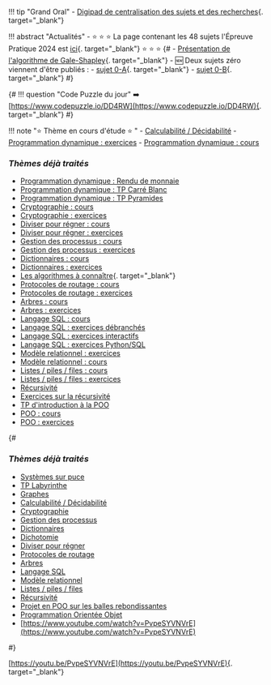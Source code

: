 !!! tip "Grand Oral"
    - [Digipad de centralisation des sujets et des recherches](https://digipad.app/p/713202/3dd01c719c377){. target="_blank"}



!!! abstract "Actualités"
    - :star: :star: :star: La page contenant les 48 sujets l'Épreuve Pratique 2024 est [ici](T6_6_Epreuve_pratique/BNS_2024/){. target="_blank"} :star: :star: :star:
    {#
    -  [Présentation de l'algorithme de Gale-Shapley](T7_Divers/11_parcoursup/cours/){. target="_blank"}
    - :new: Deux sujets zéro viennent d'être publiés :
        - [sujet 0-A](T6_Annales/data/2024/bac_nsi_2024_sujet0a.pdf){. target="_blank"}
        - [sujet 0-B](T6_Annales/data/2024/bac_nsi_2024_sujet0b.pdf){. target="_blank"}
    #}


{#
!!! question "Code Puzzle du jour"
    :arrow_right: [https://www.codepuzzle.io/DD4RW](https://www.codepuzzle.io/DD4RW){. target="_blank"}
#}


!!! note ":star: Thème en cours d'étude :star: "
    - [Calculabilité / Décidabilité](T2_Programmation/2.3_Calculabilite_Decidabilite/cours/)
    - [Programmation dynamique : exercices](T3_Algorithmique/3.2_Programmation_dynamique/exercices/)
    - [Programmation dynamique : cours](T3_Algorithmique/3.2_Programmation_dynamique/cours/)




### *Thèmes déjà traités*
- [Programmation dynamique : Rendu de monnaie](T3_Algorithmique/3.2_Programmation_dynamique/TP_rendu_monnaie/)
- [Programmation dynamique : TP Carré Blanc](T3_Algorithmique/3.2_Programmation_dynamique/TP_carre_blanc/)
- [Programmation dynamique : TP Pyramides](T3_Algorithmique/3.2_Programmation_dynamique/TP_pyramides/)
- [Cryptographie : cours](T5_Architecture_materielle/5.4_Cryptographie/cours/)
- [Cryptographie : exercices](T5_Architecture_materielle/5.4_Cryptographie/exercices/)
- [Diviser pour régner : cours](T3_Algorithmique/3.1_Diviser_pour_regner/cours/)
- [Diviser pour régner : exercices](T3_Algorithmique/3.1_Diviser_pour_regner/exercices/)
- [Gestion des processus : cours](T5_Architecture_materielle/5.2_Gestion_des_processus/cours/) 
- [Gestion des processus :  exercices](T5_Architecture_materielle/5.2_Gestion_des_processus/exercices/) 
- [Dictionnaires :  cours](T1_Structures_de_donnees/1.2_Dictionnaires/cours/) 
- [Dictionnaires :  exercices](T1_Structures_de_donnees/1.2_Dictionnaires/exercices/) 
- [Les algorithmes à connaître](T6_5_algos_coeur/cours.md){. target="_blank"}
- [Protocoles de routage : cours](T5_Architecture_materielle/5.3_Protocoles_de_routage/cours/)
-  [Protocoles de routage : exercices](T5_Architecture_materielle/5.3_Protocoles_de_routage/exercices/)
- [Arbres : cours](T1_Structures_de_donnees/1.3_Arbres/cours/)
- [Arbres : exercices](T1_Structures_de_donnees/1.3_Arbres/exercices/)
- [Langage SQL : cours](T4_Bases_de_donnees/4.2_Langage_SQL/cours/)
- [Langage SQL : exercices débranchés](T4_Bases_de_donnees/4.2_Langage_SQL/02_exercices_ecrit/)
- [Langage SQL : exercices interactifs](T4_Bases_de_donnees/4.2_Langage_SQL/02_exercices_inter/)
- [Langage SQL : exercices Python/SQL](T4_Bases_de_donnees/4.2_Langage_SQL/03_python_et_SQL/)
- [Modèle relationnel : exercices](T4_Bases_de_donnees/4.1_Modele_relationnel/exercices/)
- [Modèle relationnel : cours](T4_Bases_de_donnees/4.1_Modele_relationnel/cours/)
- [Listes / piles / files : cours](T1_Structures_de_donnees/1.1_Listes_Piles_Files/cours/)
- [Listes / piles / files : exercices](T1_Structures_de_donnees/1.1_Listes_Piles_Files/Exercices/)
- [Récursivité](T2_Programmation/2.2_Recursivite/cours/) 
- [Exercices sur la récursivité](T2_Programmation/2.2_Recursivite/2_Exercices_recursivite/) 
- [TP d'introduction à la POO](T2_Programmation/2.1_Programmation_Orientee_Objet/TP/)
- [POO : cours](T2_Programmation/2.1_Programmation_Orientee_Objet/cours/) 
- [POO : exercices](T2_Programmation/2.1_Programmation_Orientee_Objet/z_Exercices/) 


{#
### *Thèmes déjà traités*
- [Systèmes sur puce](T5_Architecture_materielle/5.1_Systemes_sur_puce/cours/) 
- [TP Labyrinthe](T1_Structures_de_donnees/1.4_Graphes/TP_Labyrinthe/) 
- [Graphes](T1_Structures_de_donnees/1.4_Graphes/cours/) 
- [Calculabilité / Décidabilité](T2_Programmation/2.3_Calculabilite_Decidabilite/cours/)
- [Cryptographie](T5_Architecture_materielle/5.4_Cryptographie/cours/)
- [Gestion des processus](T5_Architecture_materielle/5.2_Gestion_des_processus/cours/) 
- [Dictionnaires](T1_Structures_de_donnees/1.2_Dictionnaires/cours/) 
- [Dichotomie](T3_Algorithmique/3.1_Diviser_pour_regner/dichotomie/)
- [Diviser pour régner](T3_Algorithmique/3.1_Diviser_pour_regner/cours/)
- [Protocoles de routage](T5_Architecture_materielle/5.3_Protocoles_de_routage/cours/)
- [Arbres](T1_Structures_de_donnees/1.3_Arbres/cours/)
- [Langage SQL](T4_Bases_de_donnees/4.2_Langage_SQL/cours/)
- [Modèle relationnel](T4_Bases_de_donnees/4.1_Modele_relationnel/cours/)
- [Listes / piles / files](T1_Structures_de_donnees/1.1_Listes_Piles_Files/cours/)
- [Récursivité](T2_Programmation/2.2_Recursivite/cours/)  
- [Projet en POO sur les balles rebondissantes](T2_Programmation/2.1_Programmation_Orientee_Objet/TP/)   
- [Programmation Orientée Objet](T2_Programmation/2.1_Programmation_Orientee_Objet/cours/)   
- [https://www.youtube.com/watch?v=PvpeSYVNVrE](https://www.youtube.com/watch?v=PvpeSYVNVrE)

#}

<!--
!!! abstract ":beach: :sunny: Préparer sa rentrée en Terminale :sunny: :beach: "
    Chers élèves de Première (Groupe 1 et Groupe 2), voilà les chapitres à revoir en priorité pour aborder sereinement l'année de Terminale en NSI :

    - Les listes, les tuples et les dictionnaires. À retrouver [ici](https://glassus.github.io/premiere_nsi/T2_Representation_des_donnees/sommaire/){. target="_blank"}.
    - Le plus important : les chapitres suivants d'algorithmique, à retrouver [ici](https://glassus.github.io/premiere_nsi/T4_Algorithmique/sommaire/){. target="_blank"} :
        - Complexité
        - Tris par sélection et insertion
        - Dichotomie
        




!!! abstract ":star: Actualités :star:"
    - Organisez-vous avec (par exemple) [Trello](https://trello.com/fr){. target="_blank"}, [Notion](https://www.notion.so/fr-fr){. target="_blank"} ou [Zenkit](https://zenkit.com/){. target="_blank"}
    - Épreuves Pratiques : [entraînez-vous sur nsi-pratique](https://ens-fr.gitlab.io/nsi-pratique/){. target="_blank"}
    - [Trouvez un emploi en Suède](https://www.reddit.com/r/ProgrammerHumor/comments/tw2ner/interesting_job_offer_in_gothenburg/){. target="_blank"}
    - [Ressources](T7_Divers/8_Zenika/) pour l'intervention développeurs Zenika
    - [Sujet](data/BacBlancTNSI_2022.pdf){. target="_blank"} du Bac Blanc et son [corrigé](data/BacBlancTNSI_2022corr.pdf){. target="_blank"}.
    - Les sujets de la BNS 2022 de l'Épreuve Pratique sont parus, vous pouvez les retrouver [ici](T6_6_Epreuve_pratique/BNS_2022/)
    - **Infos orientation :**
        - [Lien](https://www.geipi-polytech.org/){. target="_blank"} vers le site des 34 écoles d'ingénieurs **publiques** du groupe GEIPI
        - [Lien](data/sujet0_geipi.pdf){. target="_blank"} vers le sujet 0 de leur épreuve NSI.



## Thème en cours d'étude : [Calculabilité / Décidabilité](T2_Programmation/2.3_Calculabilite_Decidabilite/cours/)   

!!! note "*Thèmes traités*"
    - [Architecture Von Neumann (1ère)](https://glassus.github.io/premiere_nsi/T3_Architecture_materielle/3.2_Architecture_Von_Neumann/cours/)
    - [Systèmes sur puce](T5_Architecture_materielle/5.1_Systemes_sur_puce/cours/) 
    - [Gestion des processus](T5_Architecture_materielle/5.2_Gestion_des_processus/cours/)  
    - [Cryptographie](T5_Architecture_materielle/5.4_Cryptographie/cours/)
    - [Diviser pour régner](T3_Algorithmique/3.1_Diviser_pour_regner/cours/)
    - [Arbres](T1_Structures_de_donnees/1.3_Arbres/cours/)
    - [Protocoles de routage](T5_Architecture_materielle/5.3_Protocoles_de_routage/cours/)
    - [Dictionnaires](T1_Structures_de_donnees/1.2_Dictionnaires/cours/)  
    - [Langage SQL](T4_Bases_de_donnees/4.2_Langage_SQL/cours/)
    - [Modèle relationnel](T4_Bases_de_donnees/4.1_Modele_relationnel/cours/)
    - [Listes / piles / files](T1_Structures_de_donnees/1.1_Listes_Piles_Files/cours/)  
    - [Récursivité](T2_Programmation/2.2_Recursivite/cours/)  
    - [Programmation Orientée Objet](T2_Programmation/2.1_Programmation_Orientee_Objet/cours/)  

- sujet : [Amérique du Sud J2](T6_Annales/data/2022/2022_Amerique_Sud_J2.pdf)  :arrow_right: [correction](T6_Annales/corrections/2022/corr_AmSudJ2_2022/){. target="_blank"}
    - sujet : [Sujet 0 - version B](T6_Annales/data/2023/2023-sujet_0-b.pdf) :arrow_right: [correction](T6_Annales/corrections/2023/corr_sujet0_B/){. target="_blank"}
    - sujet : [Sujet 0 - version A](T6_Annales/data/2023/2023-sujet_0-a.pdf) :arrow_right: [correction](T6_Annales/corrections/2023/corr_sujet0_A/){. target="_blank"}
    - Dictionnaires : exercice 2 du sujet [Centres Etrangers J1 2021](T6_Annales/data/2021/21_Centres_Etrangers_1.pdf) :arrow_right: [correction](T1_Structures_de_donnees/1.2_Dictionnaires/exercices/#exercice-2){. target="_blank"}
    - Programmation dynamique : exercice 5 du sujet [Métropole J2 2022](T6_Annales/data/2022/2022_Metropole_J2.pdf) :arrow_right: [correction](T3_Algorithmique/3.2_Programmation_dynamique/exercices/){. target="_blank"}
    - Piles/Files : exercice 3 du sujet [Centres Etrangers J1 - 2023](https://glassus.github.io/terminale_nsi/T6_Annales/data/2023/2023_Centres_Etrangers_J1.pdf){. target="blank"} :arrow_right: [correction](T1_Structures_de_donnees/1.1_Listes_Piles_Files/Exercices/#exercice-7){. target="_blank"}
    - Récursivité : exercice 4 du sujet [Amérique du Nord J1 - 2022](https://glassus.github.io/terminale_nsi/T6_Annales/data/2022/2022_Amerique_Nord_J1.pdf){. target="_blank"} :arrow_right: [correction](T2_Programmation/2.2_Recursivite/2_Exercices_recursivite/#exercice){. target="_blank"}
    - Arbres : exercice 3 du sujet [Centres Etrangers J2 - 2023](https://glassus.github.io/terminale_nsi/T6_Annales/data/2023/2023_Centres_Etrangers_J2.pdf){. target="blank"} :arrow_right: [correction](T1_Structures_de_donnees/1.3_Arbres/exercices/#exercice){. target="_blank"}


- [sujet](data/BacBlancTNSI_2023.pdf){. target="_blank"} du bac blanc et son [corrigé](data/BacBlancTNSI_2023_corr.pdf).




!!! abstract ":beach: :sunny: Préparer sa rentrée en Terminale :sunny: :beach: "
    Chers élèves de Première (Groupe 1 et Groupe 2), voilà les chapitres à revoir en priorité pour aborder sereinement l'année de Terminale en NSI :

    - Les listes et les dictionnaires. À retrouver [ici](https://glassus.github.io/premiere_nsi/T2_Representation_des_donnees/sommaire/){. target="_blank"}.
    - Le plus important : les chapitres suivants d'algorithmique, à retrouver [ici](https://glassus.github.io/premiere_nsi/T4_Algorithmique/sommaire/){. target="_blank"} :
        - Complexité
        - Tris par sélection et insertion
        - Dichotomie
        - Algorithmes gloutons






-->
[https://youtu.be/PvpeSYVNVrE](https://youtu.be/PvpeSYVNVrE){. target="_blank"}
